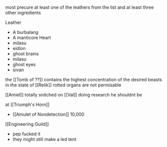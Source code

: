 most precure at least one of the leathers from the list and at least three other ingredients

Leather
- A burbalang
- A manticore
Heart 
- milasu
- eidlon
- ghost
brains 
- milasu
- ghost
eyes 
- sivan

the [[Tomb of ??]] contains the highest concentration of the desired beasts in the state of [[Relik]]
rotted organs are not permisable

[[Amiel]] totally snitched on [[Val]] doing research he shouldnt be

at [[Triumph's Horn]]
- [[Amulet of Nondetection]] 10,000

[[Engineering Guild]]
- pep fucked it
- they might still make a led tent


